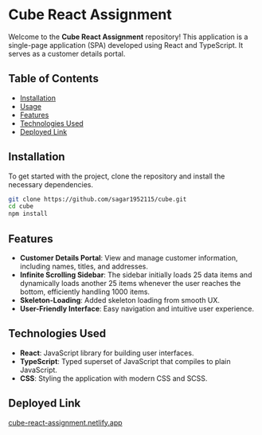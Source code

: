 # Cube React Assignment

Welcome to the **Cube React Assignment** repository! This application is a single-page application (SPA) developed using React and TypeScript. It serves as a customer details portal.

## Table of Contents

- [Installation](#installation)
- [Usage](#usage)
- [Features](#features)
- [Technologies Used](#technologies-used)
- [Deployed Link](#deployed-link)

## Installation

To get started with the project, clone the repository and install the necessary dependencies.

```bash
git clone https://github.com/sagar1952115/cube.git
cd cube
npm install

```

## Features

- **Customer Details Portal**: View and manage customer information, including names, titles, and addresses.
- **Infinite Scrolling Sidebar**: The sidebar initially loads 25 data items and dynamically loads another 25 items whenever the user reaches the bottom, efficiently handling 1000 items.
- **Skeleton-Loading**: Added skeleton loading from smooth UX.
- **User-Friendly Interface**: Easy navigation and intuitive user experience.


## Technologies Used

- **React**: JavaScript library for building user interfaces.
- **TypeScript**: Typed superset of JavaScript that compiles to plain JavaScript.
- **CSS**: Styling the application with modern CSS and SCSS.

## Deployed Link

[cube-react-assignment.netlify.app](cube-react-assignment.netlify.app)

